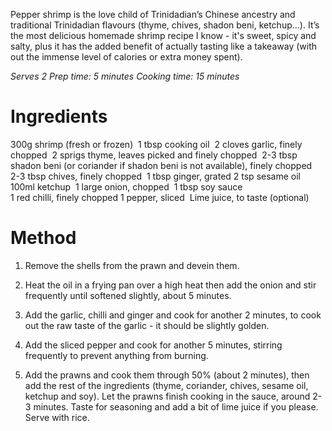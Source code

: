 Pepper shrimp is the love child of Trinidadian’s Chinese ancestry and traditional Trinidadian flavours (thyme, chives, shadon beni, ketchup…). It’s the most delicious homemade shrimp recipe I know - it's sweet, spicy and salty, plus it has the added benefit of actually tasting like a takeaway (with out the immense level of calories or extra money spent).  
  
_Serves 2_
_Prep time: 5 minutes_
_Cooking time: 15 minutes_
  
# Ingredients #

300g shrimp (fresh or frozen) 
1 tbsp cooking oil 
2 cloves garlic, finely chopped 
2 sprigs thyme, leaves picked and finely chopped 
2-3 tbsp shadon beni (or coriander if shadon beni is not available), finely chopped 
2-3 tbsp chives, finely chopped 
1 tbsp ginger, grated
2 tsp sesame oil
100ml ketchup 
1 large onion, chopped 
1 tbsp soy sauce  
1 red chilli, finely chopped
1 pepper, sliced 
Lime juice, to taste (optional)

# Method #

1. Remove the shells from the prawn and devein them. 

2. Heat the oil in a frying pan over a high heat then add the onion and stir frequently until softened slightly, about 5 minutes. 

3. Add the garlic, chilli and ginger and cook for another 2 minutes, to cook out the raw taste of the garlic - it should be slightly golden. 

4. Add the sliced pepper and cook for another 5 minutes, stirring frequently to prevent anything from burning. 

5. Add the prawns and cook them through 50% (about 2 minutes), then add the rest of the ingredients (thyme, coriander, chives, sesame oil, ketchup and soy). Let the prawns finish cooking in the sauce, around 2-3 minutes. Taste for seasoning and add a bit of lime juice if you please. Serve with rice. 
